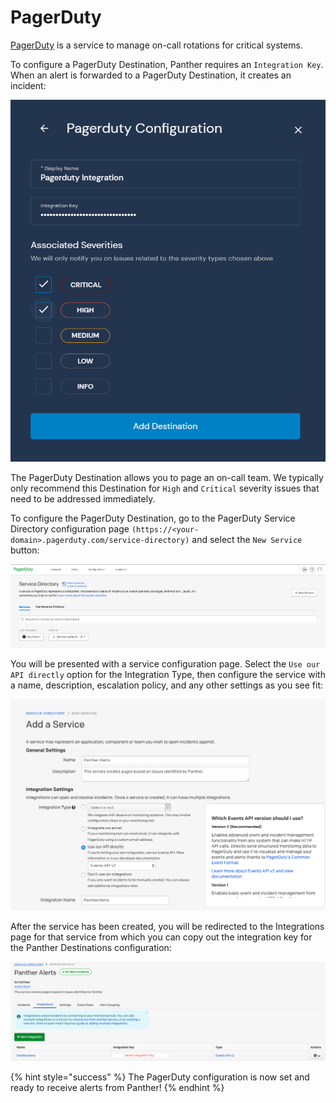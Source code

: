 # PagerDuty

[PagerDuty](https://www.pagerduty.com/) is a service to manage on-call rotations for critical systems.

To configure a PagerDuty Destination, Panther requires an `Integration Key`. When an alert is forwarded to a PagerDuty Destination, it creates an incident:

![](../.gitbook/assets/pagerduty-panther%20%287%29.png)

The PagerDuty Destination allows you to page an on-call team. We typically only recommend this Destination for `High` and `Critical` severity issues that need to be addressed immediately.

To configure the PagerDuty Destination, go to the PagerDuty Service Directory configuration page `(https://<your-domain>.pagerduty.com/service-directory)` and select the `New Service` button:

![](../.gitbook/assets/pagerduty1%20%286%29.png)

You will be presented with a service configuration page. Select the `Use our API directly` option for the Integration Type, then configure the service with a name, description, escalation policy, and any other settings as you see fit:

![](../.gitbook/assets/pagerduty2%20%287%29.png)

After the service has been created, you will be redirected to the Integrations page for that service from which you can copy out the integration key for the Panther Destinations configuration:

![](../.gitbook/assets/pagerduty3%20%288%29.png)

{% hint style="success" %}
The PagerDuty configuration is now set and ready to receive alerts from Panther!
{% endhint %}

